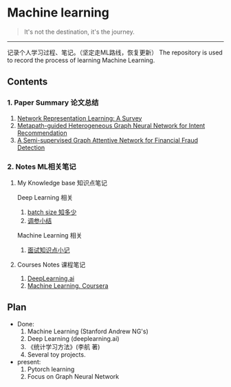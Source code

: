 # Machine learning
> It's not the destination, it's the journey.

---
记录个人学习过程、笔记。（坚定走ML路线，恢复更新）
The repository is used to record the process of learning Machine Learning.

## Contents

### 1. Paper Summary 论文总结

1. [Network Representation Learning: A Survey](./paper/01Network_Representation_Learning_A_Survey.md)
2. [Metapath-guided Heterogeneous Graph Neural Network for
   Intent Recommendation](./paper/02MetapathGuidedHeterogeneousGNNForIntentRecommendation.md)
3. [A Semi-supervised Graph Attentive Network for Financial Fraud Detection](./paper/03ASemi-supervisedGraphAttentiveNetworkforFinancialFraudDetection.md)



### 2.  Notes ML相关笔记

1. My Knowledge base 知识点笔记

   Deep Learning 相关

   1. [batch size 知多少](./notes/my_knowledge_base/DL_01_Batch_size.md)
   2. [调参小结](./notes/my_knowledge_base/DL_02_Tuning_Guide_for_Rookie_like_me.md)

   Machine Learning 相关

   1. [面试知识点小记](./notes/my_knowledge_base/ML_01_Interview_Summary.md)

2. Courses Notes 课程笔记

   1. [DeepLearning.ai](./notes/DeepLearning.ai)
   2. [Machine Learning. Coursera](./notes/ML_Andrew_Ng)

## Plan

- Done:
  1. Machine Learning (Stanford Andrew NG's)
  2. Deep Learning (deeplearning.ai)
  3. 《统计学习方法》(李航 著) 
  4. Several toy projects.
- present:
  1. Pytorch learning
  2. Focus on Graph Neural Network
